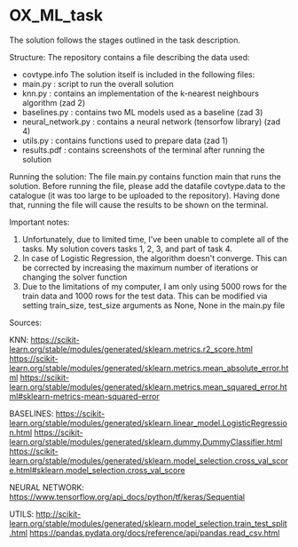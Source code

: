 # OX_ML_task

The solution follows the stages outlined in the task description. 

Structure:
The repository contains a file describing the data used:
  - covtype.info
The solution itself is included in the following files:
  - main.py : script to run the overall solution
  - knn.py : contains an implementation of the k-nearest neighbours algorithm (zad 2)
  - baselines.py : contains two ML models used as a baseline (zad 3)
  - neural_network.py : contains a neural network (tensorfow library) (zad 4)
  - utils.py : contains functions used to prepare data (zad 1)
  - results.pdf : contains screenshots of the terminal after running the solution

Running the solution:
The file main.py contains function main that runs the solution. Before running the file, please add the datafile covtype.data to the catalogue (it was too large to be uploaded to the repository). Having done that, running the file will cause the results to be shown on the terminal.

Important notes:
1. Unfortunately, due to limited time, I've been unable to complete all of the tasks. My solution covers tasks 1, 2, 3, and part of task 4.
2. In case of Logistic Regression, the algorithm doesn't converge. This can be corrected by increasing the maximum number of iterations or changing the solver function
3. Due to the limitations of my computer, I am only using 5000 rows for the train data and 1000 rows for the test data. This can be modified via setting train_size, test_size arguments as None, None in the main.py file


Sources:

KNN:
https://scikit-learn.org/stable/modules/generated/sklearn.metrics.r2_score.html
https://scikit-learn.org/stable/modules/generated/sklearn.metrics.mean_absolute_error.html
https://scikit-learn.org/stable/modules/generated/sklearn.metrics.mean_squared_error.html#sklearn-metrics-mean-squared-error

BASELINES:
https://scikit-learn.org/stable/modules/generated/sklearn.linear_model.LogisticRegression.html
https://scikit-learn.org/stable/modules/generated/sklearn.dummy.DummyClassifier.html
https://scikit-learn.org/stable/modules/generated/sklearn.model_selection.cross_val_score.html#sklearn.model_selection.cross_val_score

NEURAL NETWORK:
https://www.tensorflow.org/api_docs/python/tf/keras/Sequential

UTILS:
http://scikit-learn.org/stable/modules/generated/sklearn.model_selection.train_test_split.html
https://pandas.pydata.org/docs/reference/api/pandas.read_csv.html
